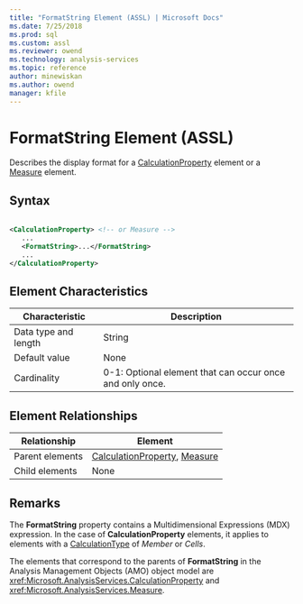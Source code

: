 ```yaml
---
title: "FormatString Element (ASSL) | Microsoft Docs"
ms.date: 7/25/2018
ms.prod: sql
ms.custom: assl
ms.reviewer: owend
ms.technology: analysis-services
ms.topic: reference
author: minewiskan
ms.author: owend
manager: kfile
---
```

# FormatString Element (ASSL)

  Describes the display format for a [CalculationProperty](../objects/calculationproperty-element-assl.md) element or a [Measure](../objects/measure-element-assl.md) element.  
  
## Syntax  
  
```xml  
  
<CalculationProperty> <!-- or Measure -->  
   ...  
   <FormatString>...</FormatString>  
   ...  
</CalculationProperty>  
```  
  
## Element Characteristics  
  
|Characteristic|Description|  
|--------------------|-----------------|  
|Data type and length|String|  
|Default value|None|  
|Cardinality|0-1: Optional element that can occur once and only once.|  
  
## Element Relationships  
  
|Relationship|Element|  
|------------------|-------------|  
|Parent elements|[CalculationProperty](../objects/calculationproperty-element-assl.md), [Measure](../objects/measure-element-assl.md)|  
|Child elements|None|  
  
## Remarks  
 The **FormatString** property contains a Multidimensional Expressions (MDX) expression. In the case of **CalculationProperty** elements, it applies to elements with a [CalculationType](calculationtype-element-assl.md) of *Member* or *Cells*.  
  
 The elements that correspond to the parents of **FormatString** in the Analysis Management Objects (AMO) object model are <xref:Microsoft.AnalysisServices.CalculationProperty> and <xref:Microsoft.AnalysisServices.Measure>.  

  
